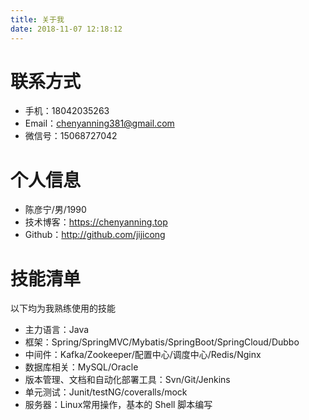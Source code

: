 ```yaml
---
title: 关于我
date: 2018-11-07 12:18:12
---
```


# 联系方式


- 手机：18042035263
- Email：chenyanning381@gmail.com 
- 微信号：15068727042


# 个人信息

 - 陈彦宁/男/1990
 - 技术博客：https://chenyanning.top 
 - Github：http://github.com/jijicong 
 
    
# 技能清单

以下均为我熟练使用的技能

- 主力语言：Java
- 框架：Spring/SpringMVC/Mybatis/SpringBoot/SpringCloud/Dubbo
- 中间件：Kafka/Zookeeper/配置中心/调度中心/Redis/Nginx
- 数据库相关：MySQL/Oracle
- 版本管理、文档和自动化部署工具：Svn/Git/Jenkins
- 单元测试：Junit/testNG/coveralls/mock
- 服务器：Linux常用操作，基本的 Shell 脚本编写
      
